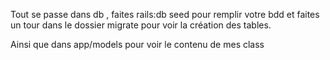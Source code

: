 Tout se passe dans db ,
		faites rails:db seed pour remplir votre bdd
		et faites un tour dans le dossier migrate pour voir la création des tables.

Ainsi que dans app/models
		pour voir le contenu de mes class